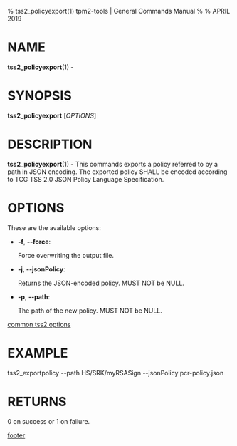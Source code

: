 % tss2_policyexport(1) tpm2-tools | General Commands Manual
%
% APRIL 2019

# NAME

**tss2_policyexport**(1) -

# SYNOPSIS

**tss2_policyexport** [*OPTIONS*]

# DESCRIPTION

**tss2_policyexport**(1) - This commands exports a policy referred to by a path in JSON encoding. The exported policy SHALL be encoded according to TCG TSS 2.0 JSON Policy Language Specification.

# OPTIONS

These are the available options:

  * **-f**, **\--force**:

    Force overwriting the output file.

  * **-j**, **\--jsonPolicy**:

    Returns the JSON-encoded policy. MUST NOT be NULL.

  * **-p**, **\--path**:

    The path of the new policy. MUST NOT be NULL.

[common tss2 options](common/tss2-options.md)

# EXAMPLE

tss2_exportpolicy --path HS/SRK/myRSASign --jsonPolicy pcr-policy.json

# RETURNS

0 on success or 1 on failure.

[footer](common/footer.md)
